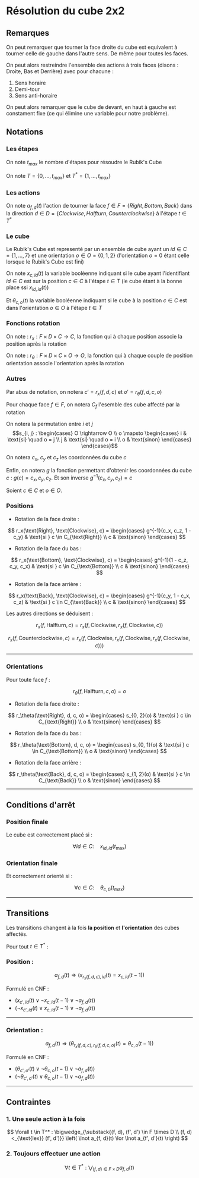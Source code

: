 # Résolution du cube 2x2

## Remarques
On peut remarquer que tourner la face droite du cube est equivalent à tourner celle de gauche dans l'autre sens.
De même pour toutes les faces.

On peut alors restreindre l'ensemble des actions à trois faces (disons : Droite, Bas et Derrière) avec pour chacune :
<ol>
    <li>Sens horaire</li>
    <li>Demi-tour</li>
    <li>Sens anti-horaire</li>
</ol>

On peut alors remarquer que le cube de devant, en haut à gauche est constament fixe (ce qui élimine une variable pour notre problème).

## Notations

### Les étapes
On note $t_{max}$ le nombre d'étapes pour résoudre le Rubik's Cube

On note $T = \{0, ..., t_{max}\}$ et $T^* = \{1, ..., t_{max}\}$

### Les actions
On note $a_{f, d}(t)$ l'action de tourner la face $f \in F = \{Right, Bottom, Back\}$ dans la direction $d \in D = \{Clockwise, Halfturn, Counterclockwise\}$ à l'étape $t \in T^*$

### Le cube
Le Rubik's Cube est representé par un ensemble de cube ayant un $id \in C = \{1, ..., 7\}$ et une orientation $o \in O = \{0, 1, 2\}$ (l'orientation $o = 0$ étant celle lorsque le Rubik's Cube est fini)

On note $x_{c, id}(t)$ la variable booléenne indiquant si le cube ayant l'identifiant $id \in C$ est sur la position $c \in C$ à l'étape $t \in T$ (le cube étant à la bonne place ssi $x_{id, id}(t)$)

Et $\theta_{c, o}(t)$ la variable booléenne indiquant si le cube à la position $c \in C$ est dans l'orientation $o \in O$ à l'étape $t \in T$

### Fonctions rotation

On note : $r_x : F \times D \times C \rightarrow C$, la fonction qui à chaque position associe la position après la rotation

On note : $r_\theta : F \times D \times C \times O \rightarrow O$, la fonction qui à chaque couple de position orientation associe l'orientation après la rotation

### Autres

Par abus de notation, on notera $c' = r_x(f, d, c)$ et $o' = r_\theta(f, d, c, o)$

Pour chaque face $f \in F$, on notera $C_f$ l'esemble des cube affecté par la rotation

On notera la permutation entre $i$ et $j$
$$s_{i, j} :
\begin{cases}
    O \rightarrow O \\
    o \mapsto
    \begin{cases}
        i & \text{si} \quad o = j \\
        j & \text{si} \quad o = i \\
        o & \text{sinon}
    \end{cases}
\end{cases}$$

On notera $c_x$, $c_y$ et $c_z$ les coordonnées du cube $c$

Enfin, on notera $g$ la fonction permettant d'obtenir les coordonnées du cube $c$ : $g(c) = c_x, c_y, c_z$. Et son inverse $g^{-1}(c_x, c_y, c_z) = c$

Soient $c \in C$ et $o \in O$.

### Positions

- Rotation de la face droite :

$$
r_x(\text{Right}, \text{Clockwise}, c) =
\begin{cases}
    g^{-1}(c_x, c_z, 1 - c_y) & \text{si } c \in C_{\text{Right}} \\
    c & \text{sinon}
\end{cases}
$$

- Rotation de la face du bas :

$$
r_x(\text{Bottom}, \text{Clockwise}, c) =
\begin{cases}
    g^{-1}(1 - c_z, c_y, c_x) & \text{si } c \in C_{\text{Bottom}} \\
    c & \text{sinon}
\end{cases}
$$

- Rotation de la face arrière :

$$
r_x(\text{Back}, \text{Clockwise}, c) =
\begin{cases}
    g^{-1}(c_y, 1 - c_x, c_z) & \text{si } c \in C_{\text{Back}} \\
    c & \text{sinon}
\end{cases}
$$

Les autres directions se déduisent :

$$
r_x(f, \text{Halfturn}, c) = r_x(f, \text{Clockwise}, r_x(f, \text{Clockwise}, c))
$$

$$
r_x(f, \text{Counterclockwise}, c) = r_x(f, \text{Clockwise}, r_x(f, \text{Clockwise}, r_x(f, \text{Clockwise}, c)))
$$

---

### Orientations

Pour toute face $f$ :

$$
r_\theta(f, \text{Halfturn}, c, o) = o
$$

- Rotation de la face droite :

$$
r_\theta(\text{Right}, d, c, o) =
\begin{cases}
    s_{0, 2}(o) & \text{si } c \in C_{\text{Right}} \\
    o & \text{sinon}
\end{cases}
$$

- Rotation de la face du bas :

$$
r_\theta(\text{Bottom}, d, c, o) =
\begin{cases}
    s_{0, 1}(o) & \text{si } c \in C_{\text{Bottom}} \\
    o & \text{sinon}
\end{cases}
$$

- Rotation de la face arrière :

$$
r_\theta(\text{Back}, d, c, o) =
\begin{cases}
    s_{1, 2}(o) & \text{si } c \in C_{\text{Back}} \\
    o & \text{sinon}
\end{cases}
$$

---

## Conditions d'arrêt

### Position finale

Le cube est correctement placé si :

$$
\forall id \in C : \quad x_{id, id}(t_{\text{max}})
$$

### Orientation finale

Et correctement orienté si :

$$
\forall c \in C : \quad \theta_{c, 0}(t_{\text{max}})
$$

---
## Transitions

Les transitions changent à la fois **la position** et **l'orientation** des cubes affectés.

Pour tout $t \in T^*$ :

### Position :

$$
a_{f, d}(t) \Rightarrow \left( x_{r_x(f,d,c), id}(t) = x_{c, id}(t-1) \right)
$$

Formulé en CNF :

- $(x_{c', id}(t) \lor \lnot x_{c, id}(t - 1) \lor \lnot a_{f, d}(t))$
- $(\lnot x_{c', id}(t) \lor x_{c, id}(t - 1) \lor \lnot a_{f, d}(t))$

---

### Orientation :

$$
a_{f, d}(t) \Rightarrow \left( \theta_{r_x(f,d,c), r_\theta(f,d,c,o)}(t) = \theta_{c, o}(t-1) \right)
$$

Formulé en CNF :

- $(\theta_{c', o'}(t) \lor \lnot \theta_{c, o}(t - 1) \lor \lnot a_{f,d}(t))$
- $(\lnot \theta_{c', o'}(t) \lor \theta_{c, o}(t - 1) \lor \lnot a_{f,d}(t))$

---

## Contraintes

### 1. Une seule action à la fois

$$
\forall t \in T^* :
\bigwedge_{\substack{(f, d), (f', d') \in F \times D \\ (f, d) <_{\text{lex}} (f', d')}} 
\left( \lnot a_{f, d}(t) \lor \lnot a_{f', d'}(t) \right)
$$

### 2. Toujours effectuer une action

$$
\forall t \in T^* :
\bigvee_{(f, d) \in F \times D} a_{f, d}(t)
$$
